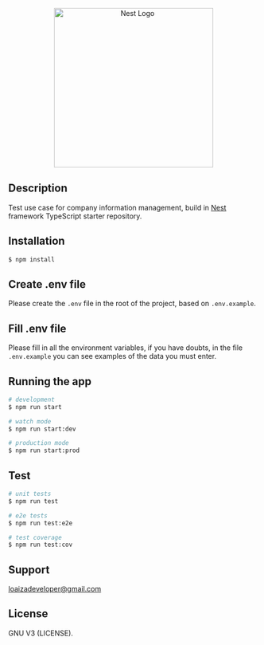 <p align="center">
  <a href="http://nestjs.com/" target="blank"><img src="https://nestjs.com/img/logo_text.svg" width="320" alt="Nest Logo" /></a>
</p>

[circleci-image]: https://img.shields.io/circleci/build/github/nestjs/nest/master?token=abc123def456
[circleci-url]: https://circleci.com/gh/nestjs/nest

## Description
Test use case for company information management, build in
[Nest](https://github.com/nestjs/nest) framework TypeScript starter repository.

## Installation

```bash
$ npm install
```

## Create .env file
Please create the ```.env``` file in the root of the project, based on ```.env.example```.

## Fill .env file
Please fill in all the environment variables, if you have doubts, in the file ```.env.example``` you can see examples of the data you must enter.

## Running the app

```bash
# development
$ npm run start

# watch mode
$ npm run start:dev

# production mode
$ npm run start:prod
```

## Test

```bash
# unit tests
$ npm run test

# e2e tests
$ npm run test:e2e

# test coverage
$ npm run test:cov
```

## Support

loaizadeveloper@gmail.com

## License

GNU V3 (LICENSE).
